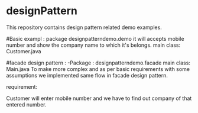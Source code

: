 # designPattern
This repository contains design pattern related demo examples. 

#Basic exampl :
package designpatterndemo.demo it will accepts mobile number and show the company name to which it's belongs.
main class: Customer.java

#facade design pattern :
-Package : designpatterndemo.facade
main class: Main.java
To make more complex and as per basic requirements with some assumptions we implemented same flow in facade design pattern.

requirement:

Customer will enter mobile number and we have to find out company of that entered number. 

